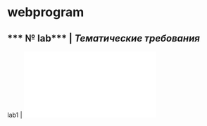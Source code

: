# webprogram
## *** № lab*** | ***Тематические требования***
lab1 | ![Subject requirements](lab1/Lab_1/%D0%9B%D0%B0%D0%B1%D0%B0%201.pdf)

